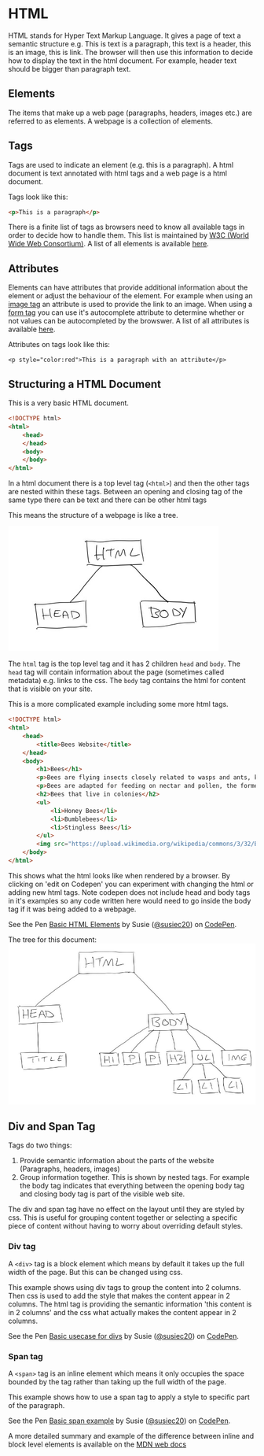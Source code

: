 # HTML

HTML stands for Hyper Text Markup Language. It gives a page of text a semantic structure e.g. This is text is a paragraph, this text is a header, this is an image, this is link. The browser will then use this information to decide how to display the text in the html document. For example, header text should be bigger than paragraph text. 

## Elements

The items that make up a web page (paragraphs, headers, images etc.) are referred to as elements. A webpage is a collection of elements.

## Tags

Tags are used to indicate an element (e.g. this is a paragraph). A html document is text annotated with html tags and a web page is a html document.

Tags look like this:
```html
<p>This is a paragraph</p>
```

There is a finite list of tags as browsers need to know all available tags in order to decide how to handle them. This list is maintained by [W3C (World Wide Web Consortium)](https://www.w3.org/). A list of all elements is available [here](https://developer.mozilla.org/en-US/docs/Web/HTML/Element). 

## Attributes

Elements can have attributes that provide additional information about the element or adjust the behaviour of the element. For example when using an [image tag](https://developer.mozilla.org/en-US/docs/Web/HTML/Element/img) an attribute is used to provide the link to an image. When using a [form tag](https://developer.mozilla.org/en-US/docs/Web/HTML/Element/form) you can use it's autocomplete attribute to determine whether or not values can be autocompleted by the browswer. A list of all attributes is available [here](https://developer.mozilla.org/en-US/docs/Web/HTML/Attributes).

Attributes on tags look like this:
```
<p style="color:red">This is a paragraph with an attribute</p>
```

## Structuring a HTML Document

This is a very basic HTML document.

```html
<!DOCTYPE html>
<html>
	<head>
	</head>
	<body>
	</body>
</html>
```

In a html document there is a top level tag (`<html>`) and then the other tags are nested within these tags. Between an opening and closing tag of the same type there can be text and there can be other html tags

This means the structure of a webpage is like a tree. 

![](assets/BasicHTMLTree.jpg)

The `html` tag is the top level tag and it has 2 children `head` and `body`. The `head` tag will contain information about the page (sometimes called metadata) e.g. links to the css. The `body` tag contains the html for content that is visible on your site.

This is a more complicated example including some more html tags.

```html
<!DOCTYPE html>
<html>
	<head>
		<title>Bees Website</title>
	</head>
	<body>
		<h1>Bees</h1>
		<p>Bees are flying insects closely related to wasps and ants, known for their role in pollination and, in the case of the best-known bee species, the European honey bee, for producing honey and beeswax. Bees are a monophyletic lineage within the superfamily Apoidea and are presently considered a clade, called Anthophila. There are nearly 20,000 known species of bees in seven recognized biological families. They are found on every continent except Antarctica, in every habitat on the planet that contains insect-pollinated flowering plants.</p>
		<p>Bees are adapted for feeding on nectar and pollen, the former primarily as an energy source and the latter primarily for protein and other nutrients. Most pollen is used as food for larvae. Bee pollination is important both ecologically and commercially; the decline in wild bees has increased the value of pollination by commercially managed hives of honey bees.</p>
		<h2>Bees that live in colonies</h2>
		<ul>
			<li>Honey Bees</li>
			<li>Bumblebees</li>
			<li>Stingless Bees</li>
		</ul>
		<img src="https://upload.wikimedia.org/wikipedia/commons/3/32/Bee-apis.jpg" />
	</body>
</html>
```
This shows what the html looks like when rendered by a browser. By clicking on 'edit on Codepen' you can experiment with changing the html or adding new html tags. Note codepen does not include head and body tags in it's examples so any code written here would need to go inside the body tag if it was being added to a webpage.

<p data-height="628" data-theme-id="0" data-slug-hash="BYXEeO" data-default-tab="html,result" data-user="susiec20" data-embed-version="2" data-pen-title="Basic HTML Elements" class="codepen">See the Pen <a href="https://codepen.io/susiec20/pen/BYXEeO/">Basic HTML Elements</a> by Susie (<a href="https://codepen.io/susiec20">@susiec20</a>) on <a href="https://codepen.io">CodePen</a>.</p>
<script async src="https://static.codepen.io/assets/embed/ei.js"></script>

The tree for this document:
![](assets/HTMLTree.jpg)

## Div and Span Tag
Tags do two things:

1. Provide semantic information about the parts of the website (Paragraphs, headers, images)
2. Group information together. This is shown by nested tags. For example the body tag indicates that everything between the opening body tag and closing body tag is part of the visible web site. 

The div and span tag have no effect on the layout until they are styled by css. This is useful for grouping content together or selecting a specific piece of content without having to worry about overriding default styles.

### Div tag

A `<div>` tag is a block element which means by default it takes up the full width of the page. But this can be changed using css.

This example shows using div tags to group the content into 2 columns. Then css is used to add the style that makes the content appear in 2 columns. The html tag is providing the semantic information 'this content is in 2 columns' and the css what actually makes the content appear in 2 columns.

<p data-height="264" data-theme-id="0" data-slug-hash="XEjpOG" data-default-tab="html,result" data-user="susiec20" data-embed-version="2" data-pen-title="Basic usecase for divs" class="codepen">See the Pen <a href="https://codepen.io/susiec20/pen/XEjpOG/">Basic usecase for divs</a> by Susie (<a href="https://codepen.io/susiec20">@susiec20</a>) on <a href="https://codepen.io">CodePen</a>.</p>
<script async src="https://static.codepen.io/assets/embed/ei.js"></script>

### Span tag
A `<span>` tag is an inline element which means it only occupies the space bounded by the tag rather than taking up the full width of the page.

This example shows how to use a span tag to apply a style to specific part of the paragraph.

<p data-height="207" data-theme-id="0" data-slug-hash="gewmgX" data-default-tab="html,result" data-user="susiec20" data-embed-version="2" data-pen-title="Basic span example" class="codepen">See the Pen <a href="https://codepen.io/susiec20/pen/gewmgX/">Basic span example</a> by Susie (<a href="https://codepen.io/susiec20">@susiec20</a>) on <a href="https://codepen.io">CodePen</a>.</p>
<script async src="https://static.codepen.io/assets/embed/ei.js"></script>

A more detailed summary and example of the difference between inline and block level elements is available on the [MDN web docs](https://developer.mozilla.org/en-US/docs/Web/HTML/Inline_elements)
